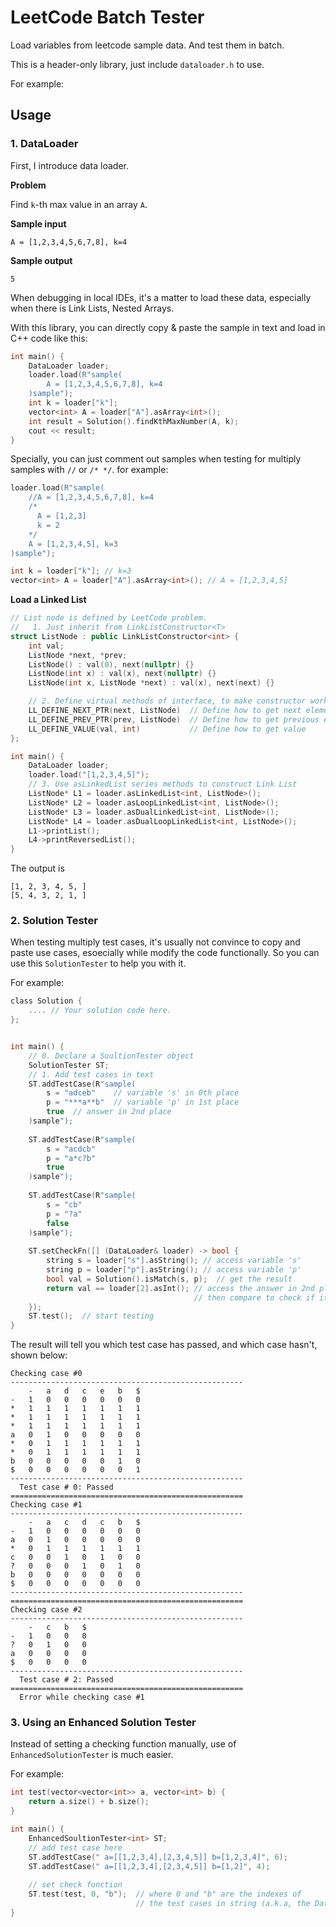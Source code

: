# LeetCode Batch Tester 

Load variables from leetcode sample data. And test them in batch.

This is a header-only library, just include `dataloader.h` to use.

For example: 

## Usage

### 1. DataLoader

First, I introduce data loader.

**Problem**

Find `k`-th max value in an array `A`.

**Sample input**
```
A = [1,2,3,4,5,6,7,8], k=4
```

**Sample output**
```
5
```

When debugging in local IDEs, it's a matter to load these data, especially when there
is Link Lists, Nested Arrays. 

With this library, you can directly copy & paste the sample in text and load in C++ code like this:
```c++
int main() {
    DataLoader loader;
    loader.load(R"sample(
        A = [1,2,3,4,5,6,7,8], k=4
    )sample");
    int k = loader["k"];
    vector<int> A = loader["A"].asArray<int>();
    int result = Solution().findKthMaxNumber(A, k);
    cout << result;
}
```

Specially, you can just comment out samples when testing for multiply samples with `//` or `/* */`.
for example:
```c++
loader.load(R"sample(
    //A = [1,2,3,4,5,6,7,8], k=4
    /*
      A = [1,2,3]
      k = 2
    */
    A = [1,2,3,4,5], k=3
)sample");

int k = loader["k"]; // k=3
vector<int> A = loader["A"].asArray<int>(); // A = [1,2,3,4,5]
```

**Load a Linked List**

```c++
// List node is defined by LeetCode problem.
//   1. Just inherit from LinkListConstructor<T>
struct ListNode : public LinkListConstructor<int> {
    int val;
    ListNode *next, *prev;
    ListNode() : val(0), next(nullptr) {}
    ListNode(int x) : val(x), next(nullptr) {}
    ListNode(int x, ListNode *next) : val(x), next(next) {}

    // 2. Define virtual methods of interface, to make constructor work
    LL_DEFINE_NEXT_PTR(next, ListNode)  // Define how to get next element
    LL_DEFINE_PREV_PTR(prev, ListNode)  // Define how to get previous element
    LL_DEFINE_VALUE(val, int)           // Define how to get value
};

int main() {
    DataLoader loader;
    loader.load("[1,2,3,4,5]");
    // 3. Use asLinkedList series methods to construct Link List
    ListNode* L1 = loader.asLinkedList<int, ListNode>();
    ListNode* L2 = loader.asLoopLinkedList<int, ListNode>();
    ListNode* L3 = loader.asDualLinkedList<int, ListNode>();
    ListNode* L4 = loader.asDualLoopLinkedList<int, ListNode>();
    L1->printList();
    L4->printReversedList();
}
```

The output is
```
[1, 2, 3, 4, 5, ]
[5, 4, 3, 2, 1, ]
```
### 2. Solution Tester

When testing multiply test cases, it's usually not convince to copy 
and paste use cases, esoecially while modify the code functionally. So 
you can use this `SolutionTester` to help you with it.

For example: 
```c
class Solution {
    .... // Your solution code here.
};


int main() {
    // 0. Declare a SoultionTester object
    SolutionTester ST;
    // 1. Add test cases in text
    ST.addTestCase(R"sample(
        s = "adceb"    // variable 's' in 0th place
        p = "***a**b"  // variable 'p' in 1st place
        true  // answer in 2nd place
    )sample");
    
    ST.addTestCase(R"sample(
        s = "acdcb"
        p = "a*c?b"
        true
    )sample");
    
    ST.addTestCase(R"sample(
        s = "cb"
        p = "?a"
        false
    )sample");
    
    ST.setCheckFn([] (DataLoader& loader) -> bool {
        string s = loader["s"].asString(); // access variable 's'
        string p = loader["p"].asString(); // access variable 'p'
        bool val = Solution().isMatch(s, p);  // get the result
        return val == loader[2].asInt(); // access the answer in 2nd place
                                         // then compare to check if it's a right answer.
    });
    ST.test();  // start testing
}
```

The result will tell you which test case has passed, and which case hasn't, shown below:
```
Checking case #0
----------------------------------------------------
	-	a	d	c	e	b   $
-	1	0	0	0	0	0	0	
*	1	1	1	1	1	1	1	
*	1	1	1	1	1	1	1	
*	1	1	1	1	1	1	1	
a	0	1	0	0	0	0	0	
*	0	1	1	1	1	1	1	
*	0	1	1	1	1	1	1	
b	0	0	0	0	0	1	0	
$	0	0	0	0	0	0	1	
----------------------------------------------------
  Test case # 0: Passed
====================================================
Checking case #1
----------------------------------------------------
	-	a	c	d	c	b	$
-	1	0	0	0	0	0	0	
a	0	1	0	0	0	0	0	
*	0	1	1	1	1	1	1	
c	0	0	1	0	1	0	0	
?	0	0	0	1	0	1	0	
b	0	0	0	0	0	0	0	
$	0	0	0	0	0	0	0	
----------------------------------------------------
====================================================
Checking case #2
----------------------------------------------------
	-	c	b   $
-	1	0	0	0	
?	0	1	0	0	
a	0	0	0	0	
$	0	0	0	0	
----------------------------------------------------
  Test case # 2: Passed
====================================================
  Error while checking case #1
```

### 3. Using an Enhanced Solution Tester

Instead of setting a checking function manually, use of `EnhancedSolutionTester` is much easier.

For example:

```c++
int test(vector<vector<int>> a, vector<int> b) {
    return a.size() + b.size();
}

int main() {
    EnhancedSoultionTester<int> ST;
    // add test case here
    ST.addTestCase(" a=[[1,2,3,4],[2,3,4,5]] b=[1,2,3,4]", 6);
    ST.addTestCase(" a=[[1,2,3,4],[2,3,4,5]] b=[1,2]", 4);
    
    // set check function
    ST.test(test, 0, "b");  // where 0 and "b" are the indexes of 
                            // the test cases in string (a.k.a, the DataLoader)
}
```
